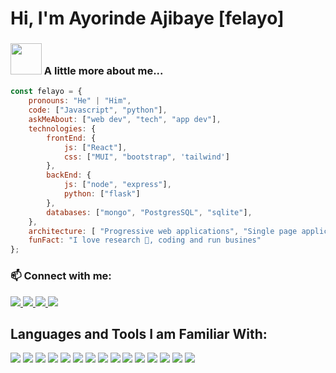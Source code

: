 # Hi, I'm Ayorinde Ajibaye [felayo]

### <img src="https://media.giphy.com/media/VgCDAzcKvsR6OM0uWg/giphy.gif" width="50"> A little more about me...  

```javascript
const felayo = {
    pronouns: "He" | "Him",
    code: ["Javascript", "python"],
    askMeAbout: ["web dev", "tech", "app dev"],
    technologies: {
        frontEnd: {
            js: ["React"],
            css: ["MUI", "bootstrap", 'tailwind']
        },
        backEnd: {
            js: ["node", "express"],
            python: ["flask"]
        },
        databases: ["mongo", "PostgresSQL", "sqlite"],
    },
    architecture: [ "Progressive web applications", "Single page applications"],
    funFact: "I love research 🐶, coding and run busines"
};
```
### 📫 Connect with me:
<a href="[https://linkedin.com/in/felayo](https://www.linkedin.com/in/felayo/)">
  <img src="https://img.shields.io/badge/LinkedIn-0077B5?style=for-the-badge&logo=linkedin&logoColor=white">
</a>
<a href="[https://facebook.com/felayo](https://www.facebook.com/felayo)">
  <img src="https://img.shields.io/badge/Facebook-1877F2?style=for-the-badge&logo=facebook&logoColor=white">
</a>
<a href="[https://instagram.com/felayo](https://www.instagram.com/felayo/)">
  <img src="https://img.shields.io/badge/Instagram-E4405F?style=for-the-badge&logo=instagram&logoColor=white">
</a> 
<a href="https://twitter.com/felayo1">
  <img src="https://img.shields.io/badge/Twitter-1DA1F2?style=for-the-badge&logo=twitter&logoColor=white">
</a> 

<br />

## Languages and Tools I am Familiar With:

![](https://img.shields.io/badge/Python-777BB4?style=for-the-badge&logo=python&logoColor=white)
![](https://img.shields.io/badge/Flask-FF2D20?style=for-the-badge&logo=flask&logoColor=white)
![](https://img.shields.io/badge/JavaScript-F7DF1E?style=for-the-badge&logo=javascript&logoColor=black)
![](https://img.shields.io/badge/TypeScript-007ACC?style=for-the-badge&logo=typescript&logoColor=white)
![](https://img.shields.io/badge/MySQL-00000F?style=for-the-badge&logo=mysql&logoColor=white)
![](https://img.shields.io/badge/MongoDB-4EA94B?style=for-the-badge&logo=mongodb&logoColor=white)
![](https://img.shields.io/badge/Sequelize-52B0E7?style=for-the-badge&logo=Sequelize&logoColor=white)
![](https://img.shields.io/badge/Heroku-430098?style=for-the-badge&logo=heroku&logoColor=white)
![](https://img.shields.io/badge/Node.js-339933?style=for-the-badge&logo=nodedotjs&logoColor=white)
![](https://img.shields.io/badge/Express.js-000000?style=for-the-badge&logo=express&logoColor=white)
![](https://img.shields.io/badge/Nest.js-35495E?style=for-the-badge&logo=nestjs&logoColor=4FC08D)
![](https://img.shields.io/badge/React-20232A?style=for-the-badge&logo=react&logoColor=61DAFB)
![](https://img.shields.io/badge/Redux-593D88?style=for-the-badge&logo=redux&logoColor=white)
![](https://img.shields.io/badge/eslint-3A33D1?style=for-the-badge&logo=eslint&logoColor=white)
![](https://img.shields.io/badge/Git-F05032?style=for-the-badge&logo=git&logoColor=white)

<br /> 


